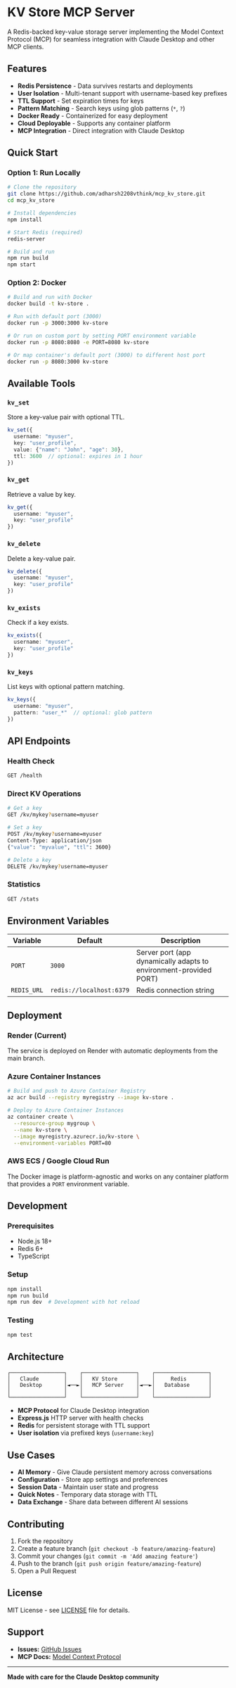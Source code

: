 # KV Store MCP Server

A Redis-backed key-value storage server implementing the Model Context Protocol (MCP) for seamless integration with Claude Desktop and other MCP clients.

## Features

- **Redis Persistence** - Data survives restarts and deployments
- **User Isolation** - Multi-tenant support with username-based key prefixes
- **TTL Support** - Set expiration times for keys
- **Pattern Matching** - Search keys using glob patterns (`*`, `?`)
- **Docker Ready** - Containerized for easy deployment
- **Cloud Deployable** - Supports any container platform
- **MCP Integration** - Direct integration with Claude Desktop

## Quick Start

### Option 1: Run Locally

```bash
# Clone the repository
git clone https://github.com/adharsh2208vthink/mcp_kv_store.git
cd mcp_kv_store

# Install dependencies
npm install

# Start Redis (required)
redis-server

# Build and run
npm run build
npm start
```

### Option 2: Docker

```bash
# Build and run with Docker
docker build -t kv-store .

# Run with default port (3000)
docker run -p 3000:3000 kv-store

# Or run on custom port by setting PORT environment variable
docker run -p 8080:8080 -e PORT=8080 kv-store

# Or map container's default port (3000) to different host port
docker run -p 8080:3000 kv-store
```

## Available Tools

### `kv_set`
Store a key-value pair with optional TTL.

```typescript
kv_set({
  username: "myuser",
  key: "user_profile", 
  value: {"name": "John", "age": 30},
  ttl: 3600  // optional: expires in 1 hour
})
```

### `kv_get`
Retrieve a value by key.

```typescript
kv_get({
  username: "myuser",
  key: "user_profile"
})
```

### `kv_delete`
Delete a key-value pair.

```typescript
kv_delete({
  username: "myuser",
  key: "user_profile"
})
```

### `kv_exists`
Check if a key exists.

```typescript
kv_exists({
  username: "myuser", 
  key: "user_profile"
})
```

### `kv_keys`
List keys with optional pattern matching.

```typescript
kv_keys({
  username: "myuser",
  pattern: "user_*"  // optional: glob pattern
})
```

## API Endpoints

### Health Check
```bash
GET /health
```

### Direct KV Operations
```bash
# Get a key
GET /kv/mykey?username=myuser

# Set a key  
POST /kv/mykey?username=myuser
Content-Type: application/json
{"value": "myvalue", "ttl": 3600}

# Delete a key
DELETE /kv/mykey?username=myuser
```

### Statistics
```bash
GET /stats
```

## Environment Variables

| Variable | Default | Description |
|----------|---------|-------------|
| `PORT` | `3000` | Server port (app dynamically adapts to environment-provided PORT) |
| `REDIS_URL` | `redis://localhost:6379` | Redis connection string |

## Deployment

### Render (Current)
The service is deployed on Render with automatic deployments from the main branch.

### Azure Container Instances
```bash
# Build and push to Azure Container Registry
az acr build --registry myregistry --image kv-store .

# Deploy to Azure Container Instances  
az container create \
  --resource-group mygroup \
  --name kv-store \
  --image myregistry.azurecr.io/kv-store \
  --environment-variables PORT=80
```

### AWS ECS / Google Cloud Run
The Docker image is platform-agnostic and works on any container platform that provides a `PORT` environment variable.

## Development

### Prerequisites
- Node.js 18+
- Redis 6+
- TypeScript

### Setup
```bash
npm install
npm run build
npm run dev  # Development with hot reload
```

### Testing
```bash
npm test
```

## Architecture

```
┌─────────────────┐    ┌─────────────────┐    ┌─────────────────┐
│   Claude        │    │   KV Store      │    │     Redis       │
│   Desktop       │◄──►│   MCP Server    │◄──►│   Database      │
│                 │    │                 │    │                 │
└─────────────────┘    └─────────────────┘    └─────────────────┘
```

- **MCP Protocol** for Claude Desktop integration
- **Express.js** HTTP server with health checks
- **Redis** for persistent storage with TTL support
- **User isolation** via prefixed keys (`username:key`)

## Use Cases

- **AI Memory** - Give Claude persistent memory across conversations
- **Configuration** - Store app settings and preferences  
- **Session Data** - Maintain user state and progress
- **Quick Notes** - Temporary data storage with TTL
- **Data Exchange** - Share data between different AI sessions

## Contributing

1. Fork the repository
2. Create a feature branch (`git checkout -b feature/amazing-feature`)
3. Commit your changes (`git commit -m 'Add amazing feature'`)
4. Push to the branch (`git push origin feature/amazing-feature`)
5. Open a Pull Request

## License

MIT License - see [LICENSE](LICENSE) file for details.

## Support

- **Issues:** [GitHub Issues](https://github.com/adharsh2208vthink/mcp_kv_store/issues)
- **MCP Docs:** [Model Context Protocol](https://modelcontextprotocol.io/)

---

**Made with care for the Claude Desktop community**
